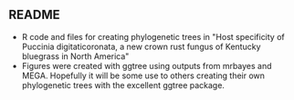 ## README

* R code and files for creating phylogenetic trees in "Host specificity of Puccinia digitaticoronata, a new crown rust fungus of Kentucky bluegrass in North America"
* Figures were created with ggtree using outputs from mrbayes and MEGA. Hopefully it will be some use to others creating their own phylogenetic trees with the excellent ggtree package.
